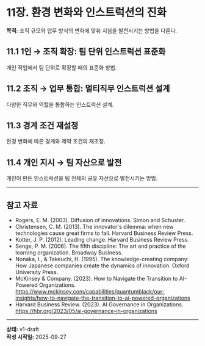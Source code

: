 # 11장. 환경 변화와 인스트럭션의 진화

**목적:** 조직 규모와 업무 방식의 변화에 맞춰 지침을 발전시키는 방법을 다룬다.

## 11.1 1인 → 조직 확장: 팀 단위 인스트럭션 표준화
개인 작업에서 팀 단위로 확장할 때의 표준화 방법.

## 11.2 조직 → 업무 통합: 멀티직무 인스트럭션 설계
다양한 직무와 역할을 통합하는 인스트럭션 설계.

## 11.3 경계 조건 재설정
환경 변화에 따른 경계와 제약 조건의 재조정.

## 11.4 개인 지시 → 팀 자산으로 발전
개인이 만든 인스트럭션을 팀 전체의 공유 자산으로 발전시키는 방법.

---

## 참고 자료

- Rogers, E. M. (2003). Diffusion of innovations. Simon and Schuster.
- Christensen, C. M. (2013). The innovator's dilemma: when new technologies cause great firms to fail. Harvard Business Review Press.
- Kotter, J. P. (2012). Leading change. Harvard Business Review Press.
- Senge, P. M. (2006). The fifth discipline: The art and practice of the learning organization. Broadway Business.
- Nonaka, I., & Takeuchi, H. (1995). The knowledge-creating company: How Japanese companies create the dynamics of innovation. Oxford University Press.
- McKinsey & Company. (2023). How to Navigate the Transition to AI-Powered Organizations. https://www.mckinsey.com/capabilities/quantumblack/our-insights/how-to-navigate-the-transition-to-ai-powered-organizations
- Harvard Business Review. (2023). AI Governance in Organizations. https://hbr.org/2023/05/ai-governance-in-organizations

---

**상태:** v1-draft  
**작성 시작일:** 2025-09-27
